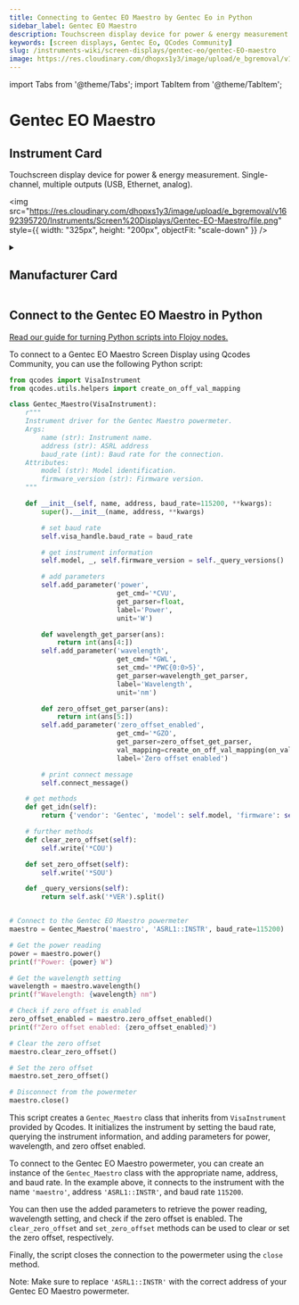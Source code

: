 ```yaml
---
title: Connecting to Gentec EO Maestro by Gentec Eo in Python
sidebar_label: Gentec EO Maestro
description: Touchscreen display device for power & energy measurement. Single-channel, multiple outputs (USB, Ethernet, analog).
keywords: [screen displays, Gentec Eo, QCodes Community]
slug: /instruments-wiki/screen-displays/gentec-eo/gentec-EO-maestro
image: https://res.cloudinary.com/dhopxs1y3/image/upload/e_bgremoval/v1692395720/Instruments/Screen%20Displays/Gentec-EO-Maestro/file.png
---
```


import Tabs from '@theme/Tabs';
import TabItem from '@theme/TabItem';

# Gentec EO Maestro

## Instrument Card

<div className="flex">

<div>

Touchscreen display device for power & energy measurement. Single-channel, multiple outputs (USB, Ethernet, analog).

</div>

<img src="https://res.cloudinary.com/dhopxs1y3/image/upload/e_bgremoval/v1692395720/Instruments/Screen%20Displays/Gentec-EO-Maestro/file.png" style={{ width: "325px", height: "200px", objectFit: "scale-down" }} />

</div>

<details>
<summary><h2>Manufacturer Card</h2></summary>

<img src="https://res.cloudinary.com/dhopxs1y3/image/upload/v1692125988/Instruments/Vendor%20Logos/Gentec_Eo.png" style={{ width: "100%", height: "170px",objectFit: "scale-down" }} />

Gentec-EO is a manufacturer of laser beam measurement technologies. <a href="https://www.gentec-eo.com/">Website</a>.

<ul>
  <li>Headquarters: Canda - QC</li>
  <li>Yearly Revenue (millions, USD): 14.0</li>
</ul>
</details>

## Connect to the Gentec EO Maestro in Python

[Read our guide for turning Python scripts into Flojoy nodes.](https://docs.flojoy.ai/custom-nodes/creating-custom-node/)
<Tabs>
<TabItem value="QCodes Community" label="QCodes Community">

To connect to a Gentec EO Maestro Screen Display using Qcodes Community, you can use the following Python script:

```python
from qcodes import VisaInstrument
from qcodes.utils.helpers import create_on_off_val_mapping

class Gentec_Maestro(VisaInstrument):
    r"""
    Instrument driver for the Gentec Maestro powermeter.
    Args:
        name (str): Instrument name.
        address (str): ASRL address
        baud_rate (int): Baud rate for the connection.
    Attributes:
        model (str): Model identification.
        firmware_version (str): Firmware version.
    """

    def __init__(self, name, address, baud_rate=115200, **kwargs):
        super().__init__(name, address, **kwargs)

        # set baud rate
        self.visa_handle.baud_rate = baud_rate

        # get instrument information
        self.model, _, self.firmware_version = self._query_versions()

        # add parameters
        self.add_parameter('power',
                           get_cmd='*CVU',
                           get_parser=float,
                           label='Power',
                           unit='W')

        def wavelength_get_parser(ans):
            return int(ans[4:])
        self.add_parameter('wavelength',
                           get_cmd='*GWL',
                           set_cmd='*PWC{0:0>5}',
                           get_parser=wavelength_get_parser,
                           label='Wavelength',
                           unit='nm')

        def zero_offset_get_parser(ans):
            return int(ans[5:])
        self.add_parameter('zero_offset_enabled',
                           get_cmd='*GZO',
                           get_parser=zero_offset_get_parser,
                           val_mapping=create_on_off_val_mapping(on_val=1, off_val=0),
                           label='Zero offset enabled')

        # print connect message
        self.connect_message()

    # get methods
    def get_idn(self):
        return {'vendor': 'Gentec', 'model': self.model, 'firmware': self.firmware_version}

    # further methods
    def clear_zero_offset(self):
        self.write('*COU')

    def set_zero_offset(self):
        self.write('*SOU')

    def _query_versions(self):
        return self.ask('*VER').split()


# Connect to the Gentec EO Maestro powermeter
maestro = Gentec_Maestro('maestro', 'ASRL1::INSTR', baud_rate=115200)

# Get the power reading
power = maestro.power()
print(f"Power: {power} W")

# Get the wavelength setting
wavelength = maestro.wavelength()
print(f"Wavelength: {wavelength} nm")

# Check if zero offset is enabled
zero_offset_enabled = maestro.zero_offset_enabled()
print(f"Zero offset enabled: {zero_offset_enabled}")

# Clear the zero offset
maestro.clear_zero_offset()

# Set the zero offset
maestro.set_zero_offset()

# Disconnect from the powermeter
maestro.close()
```

This script creates a `Gentec_Maestro` class that inherits from `VisaInstrument` provided by Qcodes. It initializes the instrument by setting the baud rate, querying the instrument information, and adding parameters for power, wavelength, and zero offset enabled.

To connect to the Gentec EO Maestro powermeter, you can create an instance of the `Gentec_Maestro` class with the appropriate name, address, and baud rate. In the example above, it connects to the instrument with the name `'maestro'`, address `'ASRL1::INSTR'`, and baud rate `115200`.

You can then use the added parameters to retrieve the power reading, wavelength setting, and check if the zero offset is enabled. The `clear_zero_offset` and `set_zero_offset` methods can be used to clear or set the zero offset, respectively.

Finally, the script closes the connection to the powermeter using the `close` method.

Note: Make sure to replace `'ASRL1::INSTR'` with the correct address of your Gentec EO Maestro powermeter.

</TabItem>
</Tabs>